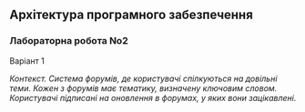 ## Архітектура програмного забезпечення
### Лабораторна робота No2

Варіант 1

*Контекст. Система форумів, де користувачі спілкуються на довільні теми. Кожен з форумів
має тематику, визначену ключовим словом. Користувачі підписані на оновлення в форумах,
у яких вони зацікавлені.*
